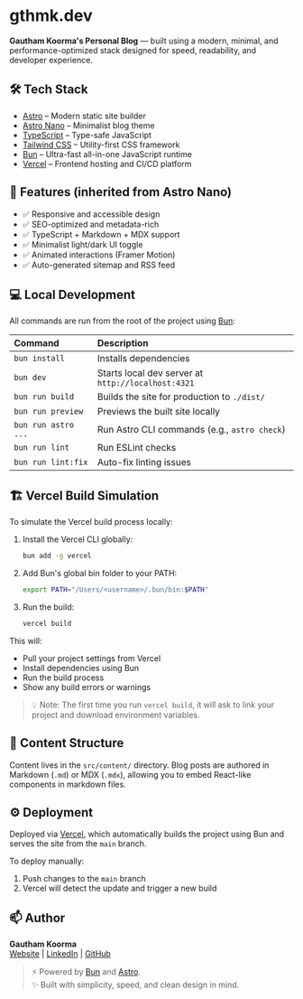 # gthmk.dev

**Gautham Koorma's Personal Blog** — built using a modern, minimal, and performance-optimized stack designed for speed, readability, and developer experience.

## 🛠️ Tech Stack

- [Astro](https://astro.build/) – Modern static site builder
- [Astro Nano](https://github.com/markhorn-dev/astro-nano) – Minimalist blog theme
- [TypeScript](https://www.typescriptlang.org/) – Type-safe JavaScript
- [Tailwind CSS](https://tailwindcss.com/) – Utility-first CSS framework
- [Bun](https://bun.sh) – Ultra-fast all-in-one JavaScript runtime
- [Vercel](https://vercel.com/) – Frontend hosting and CI/CD platform



## 🚀 Features (inherited from Astro Nano)

- ✅ Responsive and accessible design
- ✅ SEO-optimized and metadata-rich
- ✅ TypeScript + Markdown + MDX support
- ✅ Minimalist light/dark UI toggle
- ✅ Animated interactions (Framer Motion)
- ✅ Auto-generated sitemap and RSS feed


## 💻 Local Development

All commands are run from the root of the project using [Bun](https://bun.sh):

| Command                  | Description                                       |
| :----------------------- | :------------------------------------------------ |
| `bun install`            | Installs dependencies                            |
| `bun dev`                | Starts local dev server at `http://localhost:4321` |
| `bun run build`          | Builds the site for production to `./dist/`      |
| `bun run preview`        | Previews the built site locally                  |
| `bun run astro ...`      | Run Astro CLI commands (e.g., `astro check`)     |
| `bun run lint`           | Run ESLint checks                                |
| `bun run lint:fix`       | Auto-fix linting issues                          |



## 🏗️ Vercel Build Simulation

To simulate the Vercel build process locally:

1. Install the Vercel CLI globally:
   ```bash
   bun add -g vercel
   ```

2. Add Bun's global bin folder to your PATH:
   ```bash
   export PATH="/Users/<username>/.bun/bin:$PATH"
   ```

3. Run the build:
   ```bash
   vercel build
   ```

This will:
- Pull your project settings from Vercel
- Install dependencies using Bun
- Run the build process
- Show any build errors or warnings

> 💡 Note: The first time you run `vercel build`, it will ask to link your project and download environment variables.


## 📄 Content Structure

Content lives in the `src/content/` directory. Blog posts are authored in Markdown (`.md`) or MDX (`.mdx`), allowing you to embed React-like components in markdown files.



## ⚙️ Deployment

Deployed via [Vercel](https://vercel.com/), which automatically builds the project using Bun and serves the site from the `main` branch.

To deploy manually:
1. Push changes to the `main` branch
2. Vercel will detect the update and trigger a new build



## 📫 Author

**Gautham Koorma**  
[Website](https://gthmk.dev) | [LinkedIn](https://www.linkedin.com/in/gthmk) | [GitHub](https://github.com/gthmk)

> ⚡ Powered by [Bun](https://bun.sh) and [Astro](https://astro.build).  
> ✨ Built with simplicity, speed, and clean design in mind.